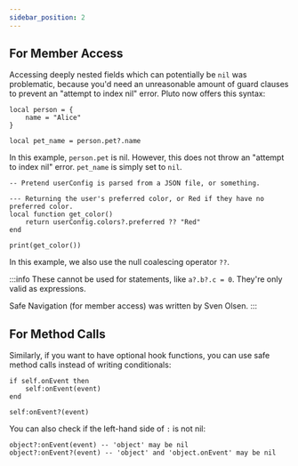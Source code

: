 ```yaml
---
sidebar_position: 2
---
```

## For Member Access
Accessing deeply nested fields which can potentially be `nil` was problematic, because you'd need an unreasonable amount of guard clauses to prevent an "attempt to index nil" error. Pluto now offers this syntax:
```pluto showLineNumbers title="Basic Usage"
local person = {
    name = "Alice"
}

local pet_name = person.pet?.name
```
In this example, `person.pet` is nil. However, this does not throw an "attempt to index nil" error. `pet_name` is simply set to `nil`.

```pluto showLineNumbers title="Practical Usage"
-- Pretend userConfig is parsed from a JSON file, or something.

--- Returning the user's preferred color, or Red if they have no preferred color.
local function get_color()
    return userConfig.colors?.preferred ?? "Red"
end

print(get_color())
```
In this example, we also use the null coalescing operator `??`.

:::info
These cannot be used for statements, like `a?.b?.c = 0`. They're only valid as expressions.

Safe Navigation (for member access) was written by Sven Olsen.
:::

## For Method Calls

Similarly, if you want to have optional hook functions, you can use safe method calls instead of writing conditionals:

```pluto showLineNumbers title="Lua Way"
if self.onEvent then
    self:onEvent(event)
end
```
```pluto showLineNumbers title="Pluto Way"
self:onEvent?(event)
```

You can also check if the left-hand side of `:` is not nil:

```pluto showLineNumbers
object?:onEvent(event) -- 'object' may be nil
object?:onEvent?(event) -- 'object' and 'object.onEvent' may be nil
```
